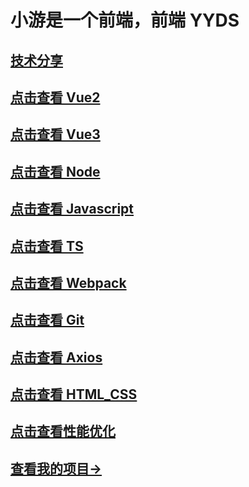 # 小游是一个前端，前端 YYDS

## [技术分享](/SkillsShare/index.md)

## [点击查看 Vue2](/Vue2/index.md)

## [点击查看 Vue3](/Vue3/index.md)

## [点击查看 Node](/Node/index.md)

## [点击查看 Javascript](/JS/index.md)

## [点击查看 TS](/TS/index.md)

## [点击查看 Webpack](/Webpack/index.md)

## [点击查看 Git](/Git/index.md)

## [点击查看 Axios](/Axios/Axios介绍和基本使用.md)

## [点击查看 HTML_CSS](/HTML_CSS/index.md)

## [点击查看性能优化](/Perfomance/前端性能优化常见方案.md)

## [查看我的项目-> ](https://github.com/youxiaobei666?tab=repositories)

